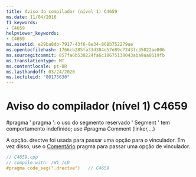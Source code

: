 ```yaml
---
title: Aviso do compilador (nível 1) C4659
ms.date: 11/04/2016
f1_keywords:
- C4659
helpviewer_keywords:
- C4659
ms.assetid: e29ba8db-7917-43f6-8e34-868b752279ae
ms.openlocfilehash: 1766cb285fa33d384d57e89c7243fc35022ae006
ms.sourcegitcommit: 857fa6b530224fa6c18675138043aba9aa0619fb
ms.translationtype: MT
ms.contentlocale: pt-BR
ms.lasthandoff: 03/24/2020
ms.locfileid: "80175630"
---
```

# <a name="compiler-warning-level-1-c4659"></a>Aviso do compilador (nível 1) C4659

\#pragma ' pragma ': o uso do segmento reservado ' Segment ' tem comportamento indefinido; use #pragma Comment (linker,...)

A opção. drectve foi usada para passar uma opção para o vinculador. Em vez disso, use o [Comentário](../../preprocessor/comment-c-cpp.md) pragma para passar uma opção de vinculador.

```cpp
// C4659.cpp
// compile with: /W1 /LD
#pragma code_seg(".drectve")   // C4659
```
